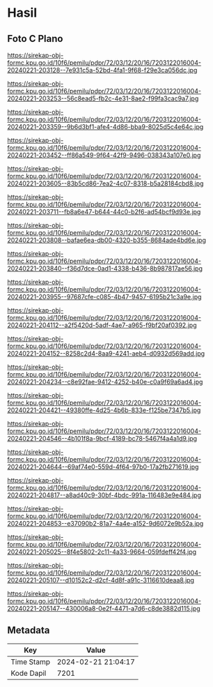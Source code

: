 # Hasil

## Foto C Plano

https://sirekap-obj-formc.kpu.go.id/10f6/pemilu/pdpr/72/03/12/20/16/7203122016004-20240221-203128--7e931c5a-52bd-4fa1-9f68-f29e3ca056dc.jpg

https://sirekap-obj-formc.kpu.go.id/10f6/pemilu/pdpr/72/03/12/20/16/7203122016004-20240221-203253--56c8ead5-fb2c-4e31-8ae2-f99fa3cac9a7.jpg

https://sirekap-obj-formc.kpu.go.id/10f6/pemilu/pdpr/72/03/12/20/16/7203122016004-20240221-203359--9b6d3bf1-afe4-4d86-bba9-8025d5c4e64c.jpg

https://sirekap-obj-formc.kpu.go.id/10f6/pemilu/pdpr/72/03/12/20/16/7203122016004-20240221-203452--ff86a549-9f64-42f9-9496-038343a107e0.jpg

https://sirekap-obj-formc.kpu.go.id/10f6/pemilu/pdpr/72/03/12/20/16/7203122016004-20240221-203605--83b5cd86-7ea2-4c07-8318-b5a28184cbd8.jpg

https://sirekap-obj-formc.kpu.go.id/10f6/pemilu/pdpr/72/03/12/20/16/7203122016004-20240221-203711--fb8a6e47-b644-44c0-b2f6-ad54bcf9d93e.jpg

https://sirekap-obj-formc.kpu.go.id/10f6/pemilu/pdpr/72/03/12/20/16/7203122016004-20240221-203808--bafae6ea-db00-4320-b355-8684ade4bd6e.jpg

https://sirekap-obj-formc.kpu.go.id/10f6/pemilu/pdpr/72/03/12/20/16/7203122016004-20240221-203840--f36d7dce-0ad1-4338-b436-8b987817ae56.jpg

https://sirekap-obj-formc.kpu.go.id/10f6/pemilu/pdpr/72/03/12/20/16/7203122016004-20240221-203955--97687cfe-c085-4b47-9457-6195b21c3a9e.jpg

https://sirekap-obj-formc.kpu.go.id/10f6/pemilu/pdpr/72/03/12/20/16/7203122016004-20240221-204112--a2f5420d-5adf-4ae7-a965-f9bf20af0392.jpg

https://sirekap-obj-formc.kpu.go.id/10f6/pemilu/pdpr/72/03/12/20/16/7203122016004-20240221-204152--8258c2d4-8aa9-4241-aeb4-d0932d569add.jpg

https://sirekap-obj-formc.kpu.go.id/10f6/pemilu/pdpr/72/03/12/20/16/7203122016004-20240221-204234--c8e92fae-9412-4252-b40e-c0a9f69a6ad4.jpg

https://sirekap-obj-formc.kpu.go.id/10f6/pemilu/pdpr/72/03/12/20/16/7203122016004-20240221-204421--49380ffe-4d25-4b6b-833e-f125be7347b5.jpg

https://sirekap-obj-formc.kpu.go.id/10f6/pemilu/pdpr/72/03/12/20/16/7203122016004-20240221-204546--4b101f8a-9bcf-4189-bc78-5467f4a4a1d9.jpg

https://sirekap-obj-formc.kpu.go.id/10f6/pemilu/pdpr/72/03/12/20/16/7203122016004-20240221-204644--69af74e0-559d-4f64-97b0-17a2fb271619.jpg

https://sirekap-obj-formc.kpu.go.id/10f6/pemilu/pdpr/72/03/12/20/16/7203122016004-20240221-204817--a8ad40c9-30bf-4bdc-991a-116483e9e484.jpg

https://sirekap-obj-formc.kpu.go.id/10f6/pemilu/pdpr/72/03/12/20/16/7203122016004-20240221-204853--e37090b2-81a7-4a4e-a152-9d6072e9b52a.jpg

https://sirekap-obj-formc.kpu.go.id/10f6/pemilu/pdpr/72/03/12/20/16/7203122016004-20240221-205025--8f4e5802-2c11-4a33-9664-059fdeff42f4.jpg

https://sirekap-obj-formc.kpu.go.id/10f6/pemilu/pdpr/72/03/12/20/16/7203122016004-20240221-205107--d10152c2-d2cf-4d8f-a91c-3116610deaa8.jpg

https://sirekap-obj-formc.kpu.go.id/10f6/pemilu/pdpr/72/03/12/20/16/7203122016004-20240221-205147--430006a8-0e2f-4471-a7d6-c8de3882d115.jpg


## Metadata

| Key        | Value               |
| ---------- | ------------------- |
| Time Stamp | 2024-02-21 21:04:17 |
| Kode Dapil | 7201                |



